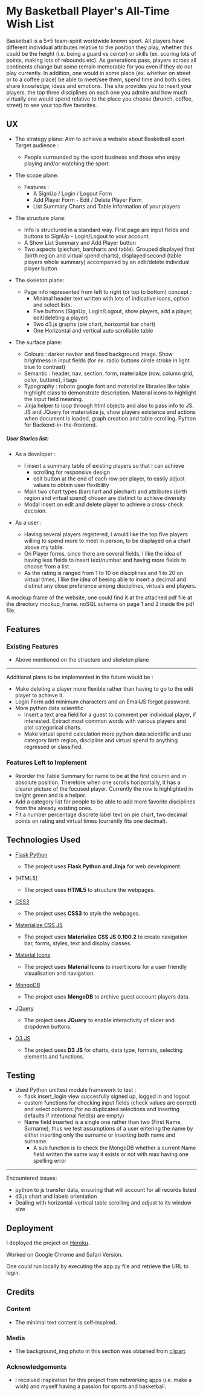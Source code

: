 # My Basketball Player's All-Time Wish List 

Basketball is a 5*5 team-spirit worldwide known sport. All players have different individual attributes relative to the position they play, whether this could be the height 
(i.e. being a guard vs center) or skills (ex. scoring lots of points, making lots of rebounds etc). As generations pass, players across all continents change but some remain memorable for you even if
they do not play currently. In addition, one would in some place (ex. whether on street or to a coffee place) be able to meet/see them, spend time and both sides share knowledge, ideas 
and emotions. The site provides you to insert your players, the top three disciplines on each one you admire and how much virtually one would spend relative to the place you choose
(brunch, coffee, street) to see your top five favorites.        

## UX

- The strategy plane: Aim to achieve a website about Basketball sport.
  Target audience :
  - People surrounded by the sport business and those who enjoy playing and/or watching the sport.

- The scope plane: 
  - Features :
    - A SignUp / Login / Logout Form
    - Add Player Form - Edit / Delete Player Form
    - List Summary Charts and Table Information of your players

- The structure plane: 
  - Info is structured in a standard way. First page are input fields and buttons to SignUp - Login/Logout to your account.
  - A Show List Summary and Add Player button
  - Two aspects (piechart, barcharts and table). Grouped displayed first (birth region and virtual spend charts), displayed second (table players whole summary) accompanied by an
    edit/delete individual player button

- The skeleton plane: 
  - Page info represented from left to right (or top to bottom) concept :
    - Minimal header text written with lots of indicative icons, option and select lists.  
    - Five buttons (SignUp, Login/Logout, show players, add a player, edit/deleting a player)
    - Two d3.js graphs (pie chart, horizontal bar chart)
    - One Horizontal and vertical auto scrollable table

- The surface plane: 
  - Colours : darker navbar and fixed background image. Show brightness in input fields (for ex. radio buttons circle stroke in light blue to contrast) 
  - Semantic : header, nav, section, form, materialize (row, column grid, color, buttons), i tags
  - Typography : roboto google font and materialize libraries like table highlight class to demonstrate description. Material icons to highlight the input field meaning.
  - Jinja helper to loop through html objects and also to pass info to JS. JS and JQuery for materialize js, show players existence and actions when document is loaded, 
    graph creation and table scrolling. Python for Backend-in-the-frontend.   

##### User Stories list:

- As a developer :
  - I insert a summary table of existing players so that I can achieve
    - scrolling for responsive design
    - edit button at the end of each row per player, to easily adjust values to obtain user flexibility
  - Main two chart types (barchart and piechart) and attributes (birth region and virtual spend) chosen are distinct to achieve diversity  
  - Modal insert on edit and delete player to achieve a cross-check decision.

- As a user : 
  - Having several players registered, I would like the top five players willing to spend more to meet in person, to be displayed on a chart above my table.
  - On Player forms, since there are several fields, I like the idea of having less fields to insert text/number and having more fields to choose from a list.
  - As the rating is ranged from 1 to 10 on disciplines and 1 to 20 on virtual times, I like the idea of beeing able to insert a decimal and distinct
    any close preference among disciplines, virtuals and players. 

A mockup frame of the website, one could find it at the attached pdf file at the directory mockup_frame. noSQL schema on page 1 and 2 inside the pdf file.

## Features


### Existing Features

- Above mentioned on the structure and skeleton plane

---

Additional plans to be implemented in the future would be :

- Make deleting a player more flexible rather than having to go to the edit player to achieve it.
- Login Form add minimum characters and an EmailJS forgot password.
- More python data scientific
  - Insert a text area field for a guest to comment per individual player, if interested. Extract most common words with various players and plot categorical charts. 
  - Make virtual spend calculation more python data scientific and use category birth region, discipline and virtual spend fo anything regressed or classified.

### Features Left to Implement

- Reorder the Table Summary for name to be at the first column and in absolute position. Therefore when one scrolls horizontally, it has a clearer picture of
  the focused player. Currently the row is highlighted in beight green and is a helper.
- Add a category list for people to be able to add more favorite disciplines from the already existing ones.
- Fit a number percentage discrete label text on pie chart, two decimal points on rating and virtual times (currently fits one decimal).

## Technologies Used

- [Flask Python](http://flask.pocoo.org/)
    - The project uses **Flask Python and Jinja** for web development.

- [HTML5]
    - The project uses **HTML5** to structure the webpages.

- [CSS3](https://github.com/feddieminas/project_om/blob/master/assets/css/style.css)
    - The project uses **CSS3** to style the webpages.

- [Materialize CSS JS](http://archives.materializecss.com/0.100.2/)
    - The project uses **Materialize CSS JS 0.100.2** to create navigation bar, forms, styles, text and display classes.
    
- [Material Icons](https://material.io/tools/icons/?style=baseline)
    - The project uses **Material Icons** to insert icons for a user friendly visualisation and navigation. 

- [MongoDB](https://mlab.com/)
    - The project uses **MongoDB** to archive guest account players data.

- [JQuery](https://jquery.com)
    - The project uses **JQuery** to enable interactivity of slider and dropdown buttons.

- [D3 JS](https://cdnjs.com/libraries/d3)
    - The project uses **D3 JS** for charts, data type, formats, selecting elements and functions. 


## Testing

- Used Python unittest module framework to test :
  - flask insert_login view succesfully signed up, logged in and logout
  - custom functions for checking input fields (check values are correct) and select columns (for no duplicated selections and inserting defaults if intentional field(s) are empty)
  - Name field inserted is a single one rather than two (First Name, Surname), thus we test assumptions of a user entering the name by either inserting only the surname or inserting both name and surname.
    - A sub function is to check the MongoDB whether a current Name field written the same way it exists or not with max having one spelling error 

----

Encountered issues:

- python to js transfer data, ensuring that will account for all records listed
- d3.js chart and labels orientation
- Dealing with horizontal-vertical table scrolling and adjust to its window size

## Deployment

I deployed the project on [Heroku](https://basketball-players-favs.herokuapp.com/).

Worked on Google Chrome and Safari Version.

One could run locally by executing the app.py file and retrieve the URL to login. 

## Credits


### Content

- The minimal text content is self-inspired.

### Media

- The background_img photo in this section was obtained from [clipart](https://www.clipart.email/clipart/sunset-silhouette-basketball-105479.html).

### Acknowledgements

- I received inspiration for this project from networking apps (i.e. make a wish) and myself having a passion for sports and basketball.